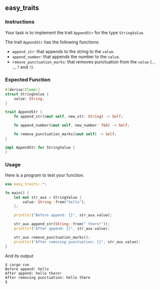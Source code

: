 ## easy_traits

### Instructions

Your task is to implement the trait `AppendStr` for the type `StringValue`.

The trait `AppendStr` has the following functions:

- `append_str`: that appends to the string to the `value`.
- `append_number`: that appends the number to the `value`.
- `remove_punctuation_marks`: that removes punctuation from the `value` (`.`, `,`, `?` and `!`).


### Expected Function

```rust
#[derive(Clone)]
struct StringValue {
    value: String,
}

trait AppendStr {
    fn append_str(&mut self, new_str: String) -> Self;

    fn append_number(&mut self, new_number: f64) -> Self;

    fn remove_punctuation_marks(&mut self) -> Self;
}

impl AppendStr for StringValue {
}
```

### Usage

Here is a program to test your function.

```rust
use easy_traits::*;

fn main() {
    let mut str_aux = StringValue {
        value: String::from("hello"),
    };

    println!("Before append: {}", str_aux.value);

    str_aux.append_str(String::from(" there!"));
    println!("After append: {}", str_aux.value);

    str_aux.remove_punctuation_marks();
    println!("After removing punctuation: {}", str_aux.value);
}
```

And its output

```console
$ cargo run
Before append: hello
After append: hello there!
After removing punctuation: hello there
$
```
